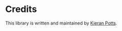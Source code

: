 
# Credits

This library is written and maintained by [Kieran Potts](https://www.kieranpotts.com/).
